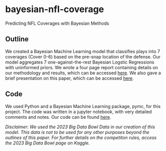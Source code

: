 # bayesian-nfl-coverage
Predicting NFL Coverages with Bayesian Methods

## Outline
We created a Bayesian Machine Learning model that classifies plays into 7 coverages (Cover 0-6) based on the pre-snap location of the defense. Our model aggregates 7 one-against-the-rest Bayesian Logstic Regressions with uninformed priors. We wrote a four page report containing details on our methodology and results, which can be accessed [here](BayesFinalReport.pdf). We also gave a brief presentation on this paper, which can be accessed [here](Bayes%20Project%20Presentation.pdf).

## Code
We used Python and a Bayesian Machine Learning package, pymc, for this project. The code was written in a jupyter notebook, with very detailed comments and notes. Our code can be found [here](Bayes_Project.ipynb). 


*Disclaimer: We used the 2023 Big Data Bowl Data in our creation of this model. This data is not to be used for any other purposes beyond the outlines of this paper. For further details on the competiton rules, access the 2023 Big Data Bowl page on Kaggle.*
